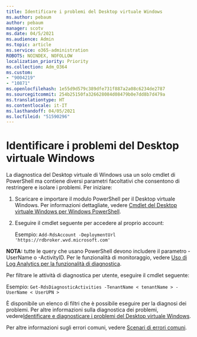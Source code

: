 ```yaml
---
title: Identificare i problemi del Desktop virtuale Windows
ms.author: pebaum
author: pebaum
manager: scotv
ms.date: 04/5/2021
ms.audience: Admin
ms.topic: article
ms.service: o365-administration
ROBOTS: NOINDEX, NOFOLLOW
localization_priority: Priority
ms.collection: Adm_O364
ms.custom:
- "9004219"
- "10871"
ms.openlocfilehash: 1e55d9d579c389dfe731f887a2a08c6234de2787
ms.sourcegitcommit: 254b25150fa326628084d08479b0e7dd8b7d479a
ms.translationtype: HT
ms.contentlocale: it-IT
ms.lasthandoff: 04/05/2021
ms.locfileid: "51590296"
---
```

# <a name="identify-windows-virtual-desktop-issues"></a>Identificare i problemi del Desktop virtuale Windows

La diagnostica del Desktop virtuale di Windows usa un solo cmdlet di PowerShell ma contiene diversi parametri facoltativi che consentono di restringere e isolare i problemi. Per iniziare: 

1. Scaricare e importare il modulo PowerShell per il Desktop virtuale Windows. Per informazioni dettagliate, vedere [Cmdlet del Desktop virtuale Windows per Windows PowerShell](https://docs.microsoft.com/powershell/windows-virtual-desktop/overview).

1. Eseguire il cmdlet seguente per accedere al proprio account:
    
    Esempio: `Add-RdsAccount -DeploymentUrl 'https://rdbroker.wvd.microsoft.com'`

**NOTA:** tutte le query che usano PowerShell devono includere il parametro -UserName o -ActivityID. Per le funzionalità di monitoraggio, vedere [Uso di Log Analytics per la funzionalità di diagnostica](https://go.microsoft.com/fwlink/?linkid=2126847).

Per filtrare le attività di diagnostica per utente, eseguire il cmdlet seguente:

Esempio: `Get-RdsDiagnosticActivities -TenantName < tenantName > -UserName < UserUPN >`

È disponibile un elenco di filtri che è possibile eseguire per la diagnosi dei problemi. Per altre informazioni sulla diagnostica dei problemi, vedere[Identificare e diagnosticare i problemi del Desktop virtuale Windows](https://docs.microsoft.com/azure/virtual-desktop/diagnostics-role-service#diagnose-issues-with-powershell).

Per altre informazioni sugli errori comuni, vedere [Scenari di errori comuni](https://docs.microsoft.com/azure/virtual-desktop/diagnostics-role-service#common-error-scenarios).
